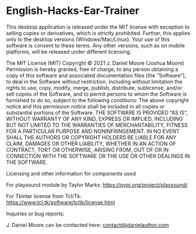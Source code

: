 # English-Hacks-Ear-Trainer

This desktop application is released under the MIT license with exception to selling copies or derivatives, which is strictly prohibited. Further, this applies only to the desktop versions (Windows/Mac/Linux). Your use of this software is consent to these terms. Any other versions, such as on mobile platforms, will be released under different licensing.

The MIT License (MIT)
Copyright © 2021 J. Daniel Moore (Joshua Moore)
Permission is hereby granted, free of charge, to any person obtaining a copy of this software and associated documentation files (the “Software”), to deal in the Software without restriction, including without limitation the rights to use, copy, modify, merge, publish, distribute, sublicense, and/or sell copies of the Software, and to permit persons to whom the Software is furnished to do so, subject to the following conditions:
The above copyright notice and this permission notice shall be included in all copies or substantial portions of the Software.
THE SOFTWARE IS PROVIDED “AS IS”, WITHOUT WARRANTY OF ANY KIND, EXPRESS OR IMPLIED, INCLUDING BUT NOT LIMITED TO THE WARRANTIES OF MERCHANTABILITY, FITNESS FOR A PARTICULAR PURPOSE AND NONINFRINGEMENT. IN NO EVENT SHALL THE AUTHORS OR COPYRIGHT HOLDERS BE LIABLE FOR ANY CLAIM, DAMAGES OR OTHER LIABILITY, WHETHER IN AN ACTION OF CONTRACT, TORT OR OTHERWISE, ARISING FROM, OUT OF OR IN CONNECTION WITH THE SOFTWARE OR THE USE OR OTHER DEALINGS IN THE SOFTWARE.


Licensing and other information for components used

For playsound module by Taylor Marks: https://pypi.org/project/playsound/

For Tkinter license from Tcl/Tk: https://www.tcl.tk/software/tcltk/license.html



Inquiries or bug reports:

J. Daniel Moore can be contacted here: contact@jdanielauthor.com
